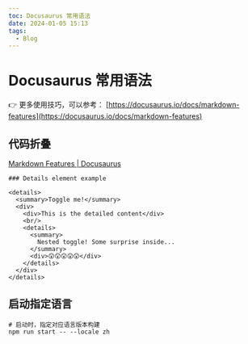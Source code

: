 ```yaml
---
toc: Docusaurus 常用语法
date: 2024-01-05 15:13
tags:
  - Blog
---
```

# Docusaurus 常用语法

👉 更多使用技巧，可以参考： [https://docusaurus.io/docs/markdown-features](https://docusaurus.io/docs/markdown-features)

## 代码折叠

[Markdown Features | Docusaurus](https://docusaurus.io/docs/markdown-features#details)

```
### Details element example

<details>
  <summary>Toggle me!</summary>
  <div>
    <div>This is the detailed content</div>
    <br/>
    <details>
      <summary>
        Nested toggle! Some surprise inside...
      </summary>
      <div>😲😲😲😲😲</div>
    </details>
  </div>
</details>
```

## 启动指定语言

```
# 启动时，指定对应语言版本构建
npm run start -- --locale zh
```